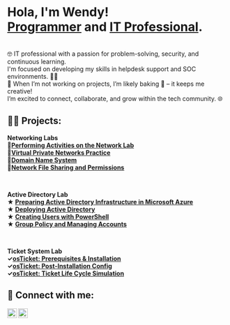 <h1>Hola, I'm Wendy! <br/><a href="https://github.com/gwendus">Programmer</a> and <a href="https://www.linkedin.com/in/wendy-reyes-rodriguez-36a491211/)/">IT Professional</a>.</h1>
<br />
🤓 IT professional with a passion for problem-solving, security, and continuous learning. <br />
I'm focused on developing my skills in helpdesk support and SOC environments. 🧙🏻‍ <br /> 
🍬 When I’m not working on projects, I’m likely baking 🎂 – it keeps me creative! <br />
I’m excited to connect, collaborate, and grow within the tech community. 🌐
<h2>👨‍💻 Projects:</h2>

<b>Networking Labs</a><br />
👥<a href="https://github.com/gwendus/NetworkTrafficLab/blob/main/README.md">Performing Activities on the Network Lab</a><br>
👥<a href="https://github.com/gwendus/VPNLab/blob/main/README.md">Virtual Private Networks Practice</a><br>
👥<a href="https://github.com/gwendus/DNS-Lab/blob/main/README.md">Domain Name System</a><br>
👥<a href="https://github.com/gwendus/NFSPLab/blob/main/README.md">Network File Sharing and Permissions</a><br>
 
<br />

Active Directory Lab <br>
 ★ <a href="https://github.com/gwendus/ADInfrastructureInAzure/blob/main/README.md">Preparing Active Directory Infrastructure in Microsoft Azure</a><br>
 ★ <a href="https://github.com/gwendus/DeployingAD/blob/main/README.md">Deploying Active Directory</a><br>
 ★ <a href="https://github.com/gwendus/CreatingUsersWithPowerSHell/blob/main/README.md">Creating Users with PowerShell</a><br>
 ★ <a href="https://github.com/gwendus/GroupPolicyandManagingAccounts/blob/main/README.md">Group Policy and Managing Accounts</a><br>
 
  
<br />

  <b>Ticket System Lab</a><br />
✓<a href="https://github.com/gwendus/osTicket-Setup/blob/main/README.md">osTicket: Prerequisites & Installation</a><br>
✓<a href="https://github.com/gwendus/post-installation-configuration">osTicket: Post-Installation Config</a><br>
✓<a href="https://github.com/gwendus/ticket-lifecycle">osTicket: Ticket Life Cycle Simulation</a><br>


<h2> 🤳 Connect with me:</h2>

[<img align="left" alt="GwendusLearning | YouTube" width="22px" src="https://cdn.jsdelivr.net/npm/simple-icons@v3/icons/youtube.svg" />][youtube]
[<img align="left" alt="Wendy Reyes Rodriguez | LinkedIn" width="22px" src="https://cdn.jsdelivr.net/npm/simple-icons@v3/icons/linkedin.svg" />][linkedin]


[youtube]: https://www.youtube.com/@Gwendus
[linkedin]: https://www.linkedin.com/in/wendy-reyes-rodriguez-36a491211/

<!--
**gwendus/gwendus** is a ✨ _special_ ✨ repository because its `README.md` (this file) appears on your GitHub profile.

Here are some ideas to get you started:

- 🔭 I’m currently working on ...
- 🌱 I’m currently learning ...
- 👯 I’m looking to collaborate on ...
- 🤔 I’m looking for help with ...
- 💬 Ask me about ...
- 📫 How to reach me: ...
- ⚡ Fun fact: ...
-->
